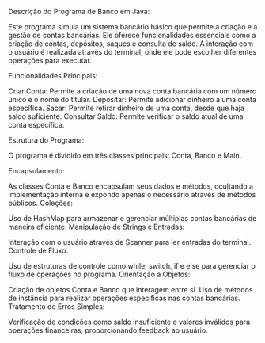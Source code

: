Descrição do Programa de Banco em Java:

Este programa simula um sistema bancário básico que permite a criação e a gestão de contas bancárias. Ele oferece funcionalidades essenciais como a criação de contas, depósitos, saques e consulta de saldo. A interação com o usuário é realizada através do terminal, onde ele pode escolher diferentes operações para executar.

Funcionalidades Principais:

Criar Conta: Permite a criação de uma nova conta bancária com um número único e o nome do titular.
Depositar: Permite adicionar dinheiro a uma conta específica.
Sacar: Permite retirar dinheiro de uma conta, desde que haja saldo suficiente.
Consultar Saldo: Permite verificar o saldo atual de uma conta específica.

Estrutura do Programa:

O programa é dividido em três classes principais: Conta, Banco e Main.

Encapsulamento:

As classes Conta e Banco encapsulam seus dados e métodos, ocultando a implementação interna e expondo apenas o necessário através de métodos públicos.
Coleções:

Uso de HashMap para armazenar e gerenciar múltiplas contas bancárias de maneira eficiente.
Manipulação de Strings e Entradas:

Interação com o usuário através de Scanner para ler entradas do terminal.
Controle de Fluxo:

Uso de estruturas de controle como while, switch, if e else para gerenciar o fluxo de operações no programa.
Orientação a Objetos:

Criação de objetos Conta e Banco que interagem entre si.
Uso de métodos de instância para realizar operações específicas nas contas bancárias.
Tratamento de Erros Simples:

Verificação de condições como saldo insuficiente e valores inválidos para operações financeiras, proporcionando feedback ao usuário.

